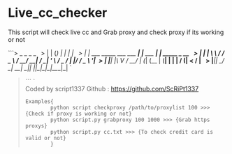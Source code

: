 # Live_cc_checker
This script will check live cc and Grab proxy and check proxy if its working or not

```>  _      _                             _               _             `
`> | |    (_)                           | |             | |            `
`> | |     ___   _____    ___ ___    ___| |__   ___  ___| | _____ _ __ `
`> | |    | \ \ / / _ \  / __/ __|  / __| '_ \ / _ \/ __| |/ / _ \ '__|`
`> | |____| |\ V /  __/ | (_| (__  | (__| | | |  __/ (__|   <  __/ |   `
`> |______|_| \_/ \___|  \___\___|  \___|_| |_|\___|\___|_|\_\___|_|   `
>```                                                                      `                       
>                                               Coded by script1337
>                            Github : https://github.com/ScRiPt1337
>         
>     Examples{
>             python script checkproxy /path/to/proxylist 100 >>> {Check if proxy is working or not}
>             python script.py grabproxy 100 1000 >>> {Grab https proxys}
>             python script.py cc.txt >>> {To check credit card is valid or not}
>             }
